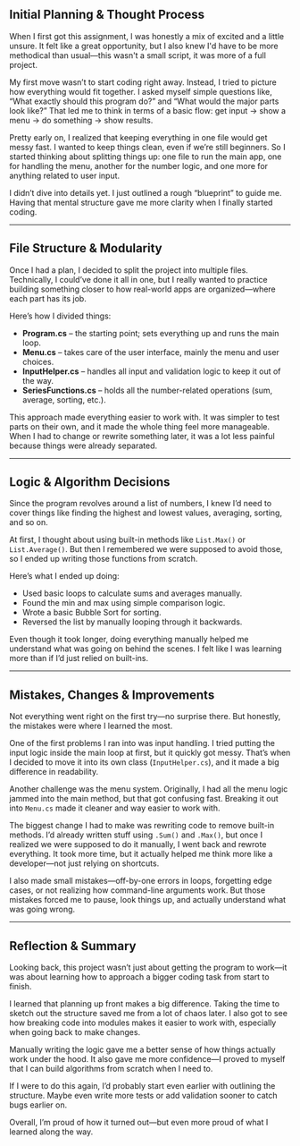 ## Initial Planning & Thought Process

When I first got this assignment, I was honestly a mix of excited and a little unsure. It felt like a great opportunity, but I also knew I'd have to be more methodical than usual—this wasn't a small script, it was more of a full project.

My first move wasn’t to start coding right away. Instead, I tried to picture how everything would fit together. I asked myself simple questions like, “What exactly should this program do?” and “What would the major parts look like?” That led me to think in terms of a basic flow: get input → show a menu → do something → show results.

Pretty early on, I realized that keeping everything in one file would get messy fast. I wanted to keep things clean, even if we’re still beginners. So I started thinking about splitting things up: one file to run the main app, one for handling the menu, another for the number logic, and one more for anything related to user input.

I didn’t dive into details yet. I just outlined a rough “blueprint” to guide me. Having that mental structure gave me more clarity when I finally started coding.

---

## File Structure & Modularity

Once I had a plan, I decided to split the project into multiple files. Technically, I could’ve done it all in one, but I really wanted to practice building something closer to how real-world apps are organized—where each part has its job.

Here’s how I divided things:

- **Program.cs** – the starting point; sets everything up and runs the main loop.
- **Menu.cs** – takes care of the user interface, mainly the menu and user choices.
- **InputHelper.cs** – handles all input and validation logic to keep it out of the way.
- **SeriesFunctions.cs** – holds all the number-related operations (sum, average, sorting, etc.).

This approach made everything easier to work with. It was simpler to test parts on their own, and it made the whole thing feel more manageable. When I had to change or rewrite something later, it was a lot less painful because things were already separated.

---

## Logic & Algorithm Decisions

Since the program revolves around a list of numbers, I knew I’d need to cover things like finding the highest and lowest values, averaging, sorting, and so on.

At first, I thought about using built-in methods like `List.Max()` or `List.Average()`. But then I remembered we were supposed to avoid those, so I ended up writing those functions from scratch.

Here’s what I ended up doing:

- Used basic loops to calculate sums and averages manually.
- Found the min and max using simple comparison logic.
- Wrote a basic Bubble Sort for sorting.
- Reversed the list by manually looping through it backwards.

Even though it took longer, doing everything manually helped me understand what was going on behind the scenes. I felt like I was learning more than if I’d just relied on built-ins.

---

## Mistakes, Changes & Improvements

Not everything went right on the first try—no surprise there. But honestly, the mistakes were where I learned the most.

One of the first problems I ran into was input handling. I tried putting the input logic inside the main loop at first, but it quickly got messy. That’s when I decided to move it into its own class (`InputHelper.cs`), and it made a big difference in readability.

Another challenge was the menu system. Originally, I had all the menu logic jammed into the main method, but that got confusing fast. Breaking it out into `Menu.cs` made it cleaner and way easier to work with.

The biggest change I had to make was rewriting code to remove built-in methods. I’d already written stuff using `.Sum()` and `.Max()`, but once I realized we were supposed to do it manually, I went back and rewrote everything. It took more time, but it actually helped me think more like a developer—not just relying on shortcuts.

I also made small mistakes—off-by-one errors in loops, forgetting edge cases, or not realizing how command-line arguments work. But those mistakes forced me to pause, look things up, and actually understand what was going wrong.

---

## Reflection & Summary

Looking back, this project wasn’t just about getting the program to work—it was about learning how to approach a bigger coding task from start to finish.

I learned that planning up front makes a big difference. Taking the time to sketch out the structure saved me from a lot of chaos later. I also got to see how breaking code into modules makes it easier to work with, especially when going back to make changes.

Manually writing the logic gave me a better sense of how things actually work under the hood. It also gave me more confidence—I proved to myself that I can build algorithms from scratch when I need to.

If I were to do this again, I’d probably start even earlier with outlining the structure. Maybe even write more tests or add validation sooner to catch bugs earlier on.

Overall, I’m proud of how it turned out—but even more proud of what I learned along the way.
